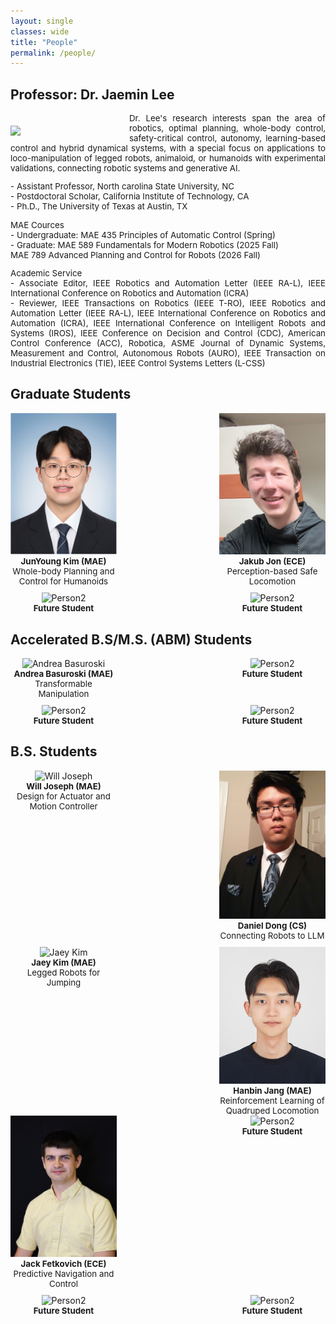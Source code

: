 ```yaml
---
layout: single
classes: wide
title: "People"
permalink: /people/
---
```


## Professor: Dr. Jaemin Lee

<img src="/assets/images/Jaemin5.jpg" align="left" width="170px" style="margin-right: 20px;margin-top: 20px;"/>
<p style="text-align: justify;font-size:10pt;">
  Dr. Lee's research interests span the area of robotics, optimal planning, whole-body control, safety-critical control, autonomy, learning-based control and hybrid dynamical systems, with a special focus on applications to loco-manipulation of legged robots, animaloid, or humanoids with experimental validations, connecting robotic systems and generative AI.<br>
</p>  

<p style="text-align: justify;font-size:10pt;">
  - Assistant Professor, North carolina State University, NC <br>
  - Postdoctoral Scholar, California Institute of Technology, CA <br>
  - Ph.D., The University of Texas at Austin, TX <br>
<!--   - M.S., Seoul National University, South Korea <br> -->
</p>

<p style="text-align: justify;font-size:10pt;">
MAE Cources <br>
  - Undergraduate: MAE 435 Principles of Automatic Control (Spring) <br>
  - Graduate: MAE 589 Fundamentals for Modern Robotics (2025 Fall) <br>
              MAE 789 Advanced Planning and Control for Robots (2026 Fall)
</p>

<p style="text-align: justify;font-size:10pt;">
Academic Service <br>
  - Associate Editor, IEEE Robotics and Automation Letter (IEEE RA-L), IEEE International Conference on Robotics and Automation (ICRA) <br>
  - Reviewer, IEEE Transactions on Robotics (IEEE T-RO), IEEE Robotics and Automation Letter (IEEE RA-L), IEEE International Conference on Robotics and Automation (ICRA),  IEEE International Conference on Intelligent Robots and Systems (IROS), IEEE Conference on Decision and Control (CDC), American Control Conference (ACC), Robotica, ASME Journal of Dynamic Systems, Measurement and Control, Autonomous Robots (AURO), IEEE Transaction on Industrial Electronics (TIE), IEEE Control Systems Letters (L-CSS)
</p>

## Graduate Students
<div style="display: flex; justify-content: space-between; flex-wrap: wrap; gap: 10px; ">
  <div style="text-align: center; width: 170px;">
    <img src="/assets/images/Junyoung.jpg" style="width: 100%;" alt="JunYoung Kim"/>
    <p style="font-size:10pt;margin: 0;"> <b>JunYoung Kim (MAE)</b> <br> 
    Whole-body Planning and Control for Humanoids <br>  
    </p>
  </div>
  <div style="text-align: center; width: 170px;">
    <img src="/assets/images/Jakub_jon.jpg" style="width: 100%;" alt="Jakub Jon"/>
    <p style="font-size:10pt;margin: 0;"> <b>Jakub Jon (ECE)</b> <br> 
    Perception-based Safe Locomotion <br>  
    </p>
  </div>  
  <div style="text-align: center; width: 170px;">
    <img src="/assets/images/robot_logo.png" style="width: 100%;" alt="Person2"/>
    <p style="font-size:10pt;margin: 0;"> <b>Future Student</b> <br>
    </p>
  </div>
  <div style="text-align: center; width: 170px;">
    <img src="/assets/images/robot_logo.png" style="width: 100%;" alt="Person2"/>
    <p style="font-size:10pt;margin: 0;"> <b>Future Student</b> <br>
    </p>
  </div>
</div>

<p> </p>

## Accelerated B.S/M.S. (ABM) Students
<div style="display: flex; justify-content: space-between; flex-wrap: wrap; gap: 10px; ">
  <div style="text-align: center; width: 170px;">
    <img src="/assets/images/Andrea.jpg" style="width: 100%;" alt="Andrea Basuroski"/>
    <p style="font-size:10pt;margin: 0;"> <b>Andrea Basuroski (MAE)</b> <br>
       Transformable Manipulation
    </p>
  </div>
  <div style="text-align: center; width: 170px;">
    <img src="/assets/images/robot_logo.png" style="width: 100%;" alt="Person2"/>
    <p style="font-size:10pt;margin: 0;"> <b>Future Student</b> <br>
    </p>
  </div>
  <div style="text-align: center; width: 170px;">
    <img src="/assets/images/robot_logo.png" style="width: 100%;" alt="Person2"/>
    <p style="font-size:10pt;margin: 0;"> <b>Future Student</b> <br>
    </p>
  </div>
  <div style="text-align: center; width: 170px;">
    <img src="/assets/images/robot_logo.png" style="width: 100%;" alt="Person2"/>
    <p style="font-size:10pt;margin: 0;"> <b>Future Student</b> <br>
    </p>
  </div>
</div>

<p> </p>

## B.S. Students
<div style="display: flex; justify-content: space-between; flex-wrap: wrap; gap: 10px; ">
    <div style="text-align: center; width: 170px;">
    <img src="/assets/images/Will.jpg" style="width: 100%;" alt="Will Joseph"/>
    <p style="font-size:10pt;margin: 0;"> <b>Will Joseph (MAE)</b> <br>
      Design for Actuator and Motion Controller
    </p>
  </div>  
  <div style="text-align: center; width: 170px;">
    <img src="/assets/images/daniel_dong.jpg" style="width: 100%;" alt="Daniel Dong"/>
    <p style="font-size:10pt;margin: 0;"> <b>Daniel Dong (CS)</b> <br>
      Connecting Robots to LLM
    </p>
  </div>
  <div style="text-align: center; width: 170px;">
   <img src="/assets/images/Jaey_Kim.jpg" style="width: 100%;" alt="Jaey Kim"/>
    <p style="font-size:10pt;margin: 0;"> <b>Jaey Kim (MAE) </b> <br>
      Legged Robots for Jumping
    </p>
  </div>
  <div style="text-align: center; width: 170px;">
    <img src="/assets/images/hanbin_Jang.jpg" style="width: 100%;" alt="Hanbin Jang"/>
    <p style="font-size:10pt;margin: 0;"> <b>Hanbin Jang (MAE)</b> <br>
      Reinforcement Learning of Quadruped Locomotion
    </p>
  </div>
</div> 

 <div style="display: flex; justify-content: space-between; flex-wrap: wrap; gap: 10px; "> 
  <div style="text-align: center; width: 170px;">
    <img src="/assets/images/Jack.jpg" style="width: 100%;" alt="Jack Fetkovich"/>
    <p style="font-size:10pt;margin: 0;"> <b>Jack Fetkovich (ECE)</b> <br>
      Predictive Navigation and Control
    </p>
  </div>
    <div style="text-align: center; width: 170px;">
    <img src="/assets/images/robot_logo.png" style="width: 100%;" alt="Person2"/>
    <p style="font-size:10pt;margin: 0;"> <b>Future Student</b> <br>
    </p>
  </div>
  <div style="text-align: center; width: 170px;">
    <img src="/assets/images/robot_logo.png" style="width: 100%;" alt="Person2"/>
    <p style="font-size:10pt;margin: 0;"> <b>Future Student</b> <br>
    </p>
  </div>
  <div style="text-align: center; width: 170px;">
    <img src="/assets/images/robot_logo.png" style="width: 100%;" alt="Person2"/>
    <p style="font-size:10pt;margin: 0;"> <b>Future Student</b> <br>
    </p>
  </div>
</div>



